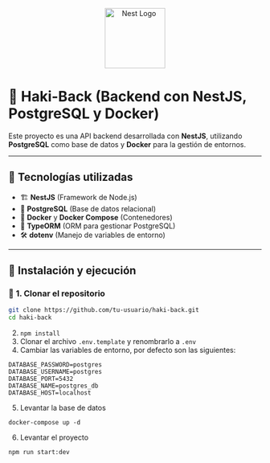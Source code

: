 <p align="center">
  <a href="http://nestjs.com/" target="blank"><img src="https://nestjs.com/img/logo-small.svg" width="120" alt="Nest Logo" /></a>
</p>


# 🚀 Haki-Back (Backend con NestJS, PostgreSQL y Docker)

Este proyecto es una API backend desarrollada con **NestJS**, utilizando **PostgreSQL** como base de datos y **Docker** para la gestión de entornos.

---

## 📌 Tecnologías utilizadas

- 🏗 **NestJS** (Framework de Node.js)
- 🐘 **PostgreSQL** (Base de datos relacional)
- 🐳 **Docker** y **Docker Compose** (Contenedores)
- 📜 **TypeORM** (ORM para gestionar PostgreSQL)
- 🛠 **dotenv** (Manejo de variables de entorno)

---

## 🚀 Instalación y ejecución

### 🔹 **1. Clonar el repositorio**
```sh
git clone https://github.com/tu-usuario/haki-back.git
cd haki-back
```
2. ``npm install``
3. Clonar el archivo ``.env.template`` y renombrarlo a ``.env``
4. Cambiar las variables de entorno, por defecto son las siguientes:
```
DATABASE_PASSWORD=postgres
DATABASE_USERNAME=postgres
DATABASE_PORT=5432
DATABASE_NAME=postgres_db
DATABASE_HOST=localhost
```
5. Levantar la base de datos
```
docker-compose up -d
```
6. Levantar el proyecto
```sh
npm run start:dev
```